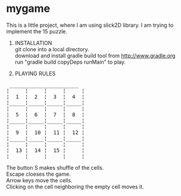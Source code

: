 mygame
======

This is a little project, where I am using slick2D library.
I am trying to implement the 15 puzzle. 


1. INSTALLATION<br>
 git clone into a local directory.<br>
 download and install gradle build tool from http://www.gradle.org<br>
 run "gradle build copyDeps runMain" to play.<br>

2. PLAYING RULES
<pre>
 ______________________
¦     ¦     ¦     ¦     ¦
¦  1  ¦  2  ¦  3  ¦  4  ¦
¦_____¦_____¦_____¦_____¦
¦     ¦     ¦     ¦     ¦
¦  5  ¦  6  ¦  7  ¦  8  ¦
¦_____¦_____¦_____¦_____¦
¦     ¦     ¦     ¦     ¦
¦  9  ¦  10 ¦  11 ¦  12 ¦
¦_____¦_____¦_____¦_____¦
¦     ¦     ¦     ¦     ¦
¦  13 ¦  14 ¦  15 ¦     ¦
¦_____¦_____¦_____¦_____¦
</pre>

The button S makes shuffle of the cells.<br>
Escape cloeses the game.<br>
Arrow keys move the cells.<br>
Clicking on the cell neighboring the empty cell moves it.<br>

